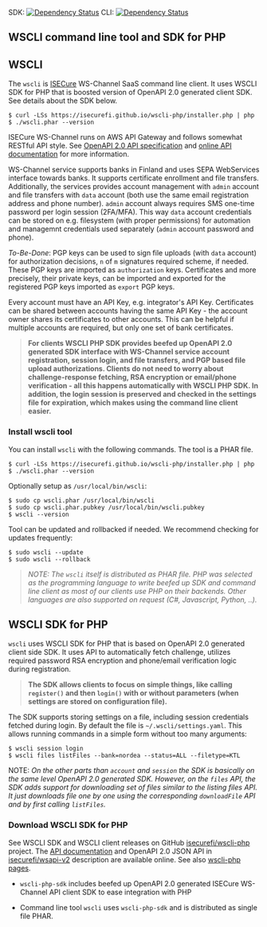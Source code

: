 SDK: [![Dependency Status](https://www.versioneye.com/user/projects/59c778be2de28c79bdf1f43e/badge.svg?style=flat-square)](https://www.versioneye.com/user/projects/59c778be2de28c79bdf1f43e) CLI: [![Dependency Status](https://www.versioneye.com/user/projects/59cfd0fa15f0d723dfb9023f/badge.svg?style=flat-square)](https://www.versioneye.com/user/projects/59cfd0fa15f0d723dfb9023f)

## WSCLI command line tool and SDK for PHP

## WSCLI

The `wscli` is [ISECure](https://www.isecure.fi) WS-Channel SaaS
command line client. It uses WSCLI SDK for PHP that is boosted version
of OpenAPI 2.0 generated client SDK. See details about the SDK below.

```shell
$ curl -LSs https://isecurefi.github.io/wscli-php/installer.php | php
$ ./wscli.phar --version
```

ISECure WS-Channel runs on AWS API Gateway and follows somewhat
RESTful API style. See
[OpenAPI 2.0 API specification](https://github.com/isecurefi/wsapi-v2)
and [online API documentation](https://isecure.fi/wsapi_v2/index.html)
for more information.

WS-Channel service supports banks in Finland and uses SEPA WebServices
interface towards banks. It supports certificate enrollment and file
transfers. Additionally, the services provides account management with
`admin` account and file transfers with `data` account (both use the
same email registration address and phone number). `admin` account
always requires SMS one-time password per login session
(2FA/MFA). This way `data` account credentials can be stored on
e.g. filesystem (with proper permissions) for automation and managemnt
credentials used separately (`admin` account password and phone).

*To-Be-Done*: PGP keys can be used to sign file uploads (with `data`
account) for authorization decisions, `n` of `m` signatures required
scheme, if needed. These PGP keys are imported as `authorization`
keys. Certificates and more precisely, their private keys, can be
imported and exported for the registered PGP keys imported as `export`
PGP keys.

Every account must have an API Key, e.g. integrator's API
Key. Certificates can be shared between accounts having the same API
Key - the account owner shares its certificates to other
accounts. This can be helpful if multiple accounts are required, but
only one set of bank certificates.

> **For clients WSCLI PHP SDK provides beefed up OpenAPI 2.0 generated
> SDK interface with WS-Channel service account registration, session
> login, and file transfers, and PGP based file upload
> authorizations. Clients do not need to worry about
> challenge-response fetching, RSA encryption or email/phone
> verification - all this happens automatically with WSCLI PHP SDK. In
> addition, the login session is preserved and checked in the settings
> file for expiration, which makes using the command line client
> easier.**

### Install wscli tool

You can install `wscli` with the following commands. The tool is a
PHAR file.

```shell
$ curl -LSs https://isecurefi.github.io/wscli-php/installer.php | php
$ ./wscli.phar --version
```

Optionally setup as `/usr/local/bin/wscli`:

```shell
$ sudo cp wscli.phar /usr/local/bin/wscli
$ sudo cp wscli.phar.pubkey /usr/local/bin/wscli.pubkey
$ wscli --version
```

Tool can be updated and rollbacked if needed. We recommend checking
for updates frequently:

```
$ sudo wscli --update
$ sudo wscli --rollback
```

> *NOTE: The `wscli` itself is distributed as PHAR file. PHP was
> selected as the programming language to write beefed up SDK and
> command line client as most of our clients use PHP on their
> backends. Other languages are also supported on request (C#,
> Javascript, Python, ..).*

## WSCLI SDK for PHP

`wscli` uses WSCLI SDK for PHP that is based on OpenAPI 2.0 generated
client side SDK. It uses API to automatically fetch challenge,
utilizes required password RSA encryption and phone/email verification
logic during registration.

> **The SDK allows clients to focus on simple things, like calling
> `register()` and then `login()` with or without parameters (when
> settings are stored on configuration file).**

The SDK supports storing settings on a file, including session
credentials fetched during login. By default the file is
`~/.wscli/settings.yaml`. This allows running commands in a simple
form without too many arguments:

```
$ wscli session login
$ wscli files listFiles --bank=nordea --status=ALL --filetype=KTL
```

NOTE: *On the other parts than `account` and `session` the SDK is basically
on the same level OpenAPI 2.0 generated SDK. However, on the `files` API,
the SDK adds support for downloading set of files similar to the
listing files API. It just downloads file one by one using the
corresponding `downloadFile` API and by first calling `listFiles`.*

### Download WSCLI SDK for PHP

See WSCLI SDK and WSCLI client releases on GitHub
[isecurefi/wscli-php](https://github.com/isecurefi/wscli-php) project.
The [API documentation](https://isecure.fi/wsapi_v2/index.html) and
OpenAPI 2.0 JSON API in
[isecurefi/wsapi-v2](https://github.com/isecurefi/wsapi-v2)
description are available online. See also
[wscli-php pages](https://isecurefi.github.io/wscli-php/).

- `wscli-php-sdk` includes beefed up OpenAPI 2.0 generated ISECure
WS-Channel API client SDK to ease integration with PHP

- Command line tool `wscli` uses `wscli-php-sdk` and is distributed as
single file PHAR.

